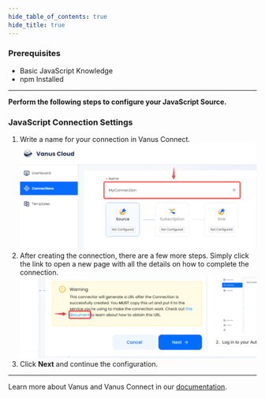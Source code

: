 ```yaml
--- 
hide_table_of_contents: true
hide_title: true
---
```


### Prerequisites

- Basic JavaScript Knowledge
- npm Installed

---

**Perform the following steps to configure your JavaScript Source.**

### JavaScript Connection Settings

1. Write a name for your connection in Vanus Connect.
   ![img.png](images/1.png)
2. After creating the connection, there are a few more steps. Simply click the link to open a new page with all the details on how to complete the connection.
   ![](images/warning.png)
3. Click **Next** and continue the configuration.

---

Learn more about Vanus and Vanus Connect in our [documentation](https://docs.vanus.ai).
